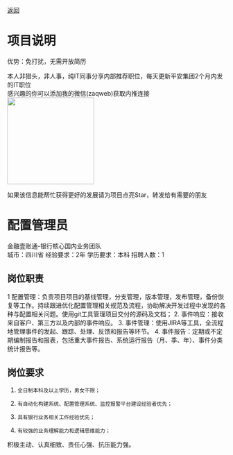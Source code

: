 [返回](../../)

# 项目说明

优势：免打扰，无需开放简历

本人非猎头，非人事，纯IT同事分享内部推荐职位，每天更新平安集团2个月内发的IT职位  
感兴趣的你可以添加我的微信(zaqweb)获取内推连接  
<img src="https://github.com/zaqweb/PA-IT-JOBS/blob/master/WechatICode.jpeg"  height="200" width="200">

如果该信息能帮忙获得更好的发展请为项目点亮Star，转发给有需要的朋友

# 配置管理员
金融壹账通-银行核心国内业务团队  
城市：四川省 经验要求：2年 学历要求：本科  招聘人数：1

## 岗位职责
1     配置管理：负责项目项目的基线管理，分支管理，版本管理，发布管理，备份恢复等工作。持续跟进优化配置管理相关规范及流程，协助解决开发过程中发现的各种与配置相关问题。使用git工具管理项目交付的源码及文档；
2.     事件响应：接收来自客户、第三方以及内部的事件响应。
3.     事件管理：使用JIRA等工具，全流程地管理事件的发起、跟踪、处理、反馈和报告等环节。
4.     事件报告：定期或不定期编制报告和报表，包括重大事件报告、系统运行报告（月、季、年）、事件分类统计报告等。

## 岗位要求
1.     全日制本科及以上学历，男女不限；
2.     有自动化构建系统、配置管理系统、监控报警平台建设经验者优先；
3.     具有银行业务相关工作经验优先；
4.     有较强的业务理解能力和逻辑思维能力；
积极主动、认真细致、责任心强、抗压能力强。




